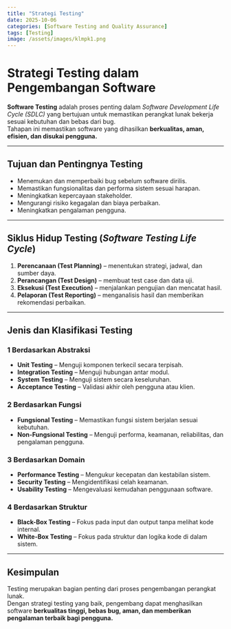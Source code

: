 ```yaml
---
title: "Strategi Testing"
date: 2025-10-06
categories: [Software Testing and Quality Assurance]
tags: [Testing] 
image: /assets/images/klmpk1.png
---
```



#  Strategi Testing dalam Pengembangan Software

**Software Testing** adalah proses penting dalam *Software Development Life Cycle (SDLC)* yang bertujuan untuk memastikan perangkat lunak bekerja sesuai kebutuhan dan bebas dari bug.  
Tahapan ini memastikan software yang dihasilkan **berkualitas, aman, efisien, dan disukai pengguna.**

---

##  Tujuan dan Pentingnya Testing

- Menemukan dan memperbaiki bug sebelum software dirilis.  
- Memastikan fungsionalitas dan performa sistem sesuai harapan.  
- Meningkatkan kepercayaan stakeholder.  
- Mengurangi risiko kegagalan dan biaya perbaikan.  
- Meningkatkan pengalaman pengguna.

---

##  Siklus Hidup Testing (*Software Testing Life Cycle*)

1. **Perencanaan (Test Planning)** – menentukan strategi, jadwal, dan sumber daya.  
2. **Perancangan (Test Design)** – membuat test case dan data uji.  
3. **Eksekusi (Test Execution)** – menjalankan pengujian dan mencatat hasil.  
4. **Pelaporan (Test Reporting)** – menganalisis hasil dan memberikan rekomendasi perbaikan.

---

##  Jenis dan Klasifikasi Testing

### 1 Berdasarkan Abstraksi
- **Unit Testing** – Menguji komponen terkecil secara terpisah.  
- **Integration Testing** – Menguji hubungan antar modul.  
- **System Testing** – Menguji sistem secara keseluruhan.  
- **Acceptance Testing** – Validasi akhir oleh pengguna atau klien.  

### 2 Berdasarkan Fungsi
- **Fungsional Testing** – Memastikan fungsi sistem berjalan sesuai kebutuhan.  
- **Non-Fungsional Testing** – Menguji performa, keamanan, reliabilitas, dan pengalaman pengguna.  

### 3 Berdasarkan Domain
- **Performance Testing** – Mengukur kecepatan dan kestabilan sistem.  
- **Security Testing** – Mengidentifikasi celah keamanan.  
- **Usability Testing** – Mengevaluasi kemudahan penggunaan software.  

### 4 Berdasarkan Struktur
- **Black-Box Testing** – Fokus pada input dan output tanpa melihat kode internal.  
- **White-Box Testing** – Fokus pada struktur dan logika kode di dalam sistem.  

---

##  Kesimpulan

Testing merupakan bagian penting dari proses pengembangan perangkat lunak.  
Dengan strategi testing yang baik, pengembang dapat menghasilkan software **berkualitas tinggi, bebas bug, aman, dan memberikan pengalaman terbaik bagi pengguna.**

